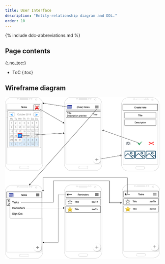 ```yaml
---
title: User Interface
description: "Entity-relationship diagram and DDL."
order: 10
---
```


{% include ddc-abbreviations.md %}

## Page contents
{:.no_toc:}

- ToC
{:toc}

## Wireframe diagram

[![Noted Wireframe Entity Diagram](img/Noted-Wireframe.svg)](pdf/Noted-Wireframe.pdf)
